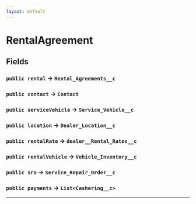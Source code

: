 ```yaml
---
layout: default
---
```

# RentalAgreement
## Fields

### `public rental` → `Rental_Agreements__c`


### `public contact` → `Contact`


### `public serviceVehicle` → `Service_Vehicle__c`


### `public location` → `Dealer_Location__c`


### `public rentalRate` → `dealer__Rental_Rates__c`


### `public rentalVehicle` → `Vehicle_Inventory__c`


### `public sro` → `Service_Repair_Order__c`


### `public payments` → `List<Cashering__c>`


---
